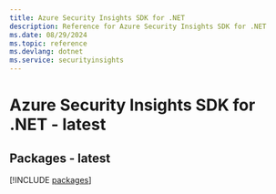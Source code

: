 ```yaml
---
title: Azure Security Insights SDK for .NET
description: Reference for Azure Security Insights SDK for .NET
ms.date: 08/29/2024
ms.topic: reference
ms.devlang: dotnet
ms.service: securityinsights
---
```

# Azure Security Insights SDK for .NET - latest
## Packages - latest
[!INCLUDE [packages](security-insights-index.md)]
